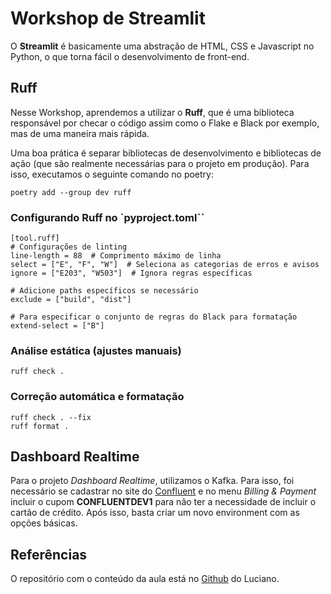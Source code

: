 # Workshop de Streamlit

O **Streamlit** é basicamente uma abstração de HTML, CSS e Javascript no Python, o que torna fácil o desenvolvimento de front-end.

## Ruff

Nesse Workshop, aprendemos a utilizar o **Ruff**, que é uma biblioteca responsável por checar o código assim como o Flake e Black por exemplo, mas de uma maneira mais rápida.

Uma boa prática é separar bibliotecas de desenvolvimento e bibliotecas de ação (que são realmente necessárias para o projeto em produção).
Para isso, executamos o seguinte comando no poetry:

`poetry add --group dev ruff`

### Configurando Ruff no `pyproject.toml``

```
[tool.ruff]
# Configurações de linting
line-length = 88  # Comprimento máximo de linha
select = ["E", "F", "W"]  # Seleciona as categorias de erros e avisos
ignore = ["E203", "W503"]  # Ignora regras específicas

# Adicione paths específicos se necessário
exclude = ["build", "dist"]

# Para especificar o conjunto de regras do Black para formatação
extend-select = ["B"]
```

### Análise estática (ajustes manuais)

```
ruff check .
```

### Correção automática e formatação

```
ruff check . --fix
ruff format .
```

## Dashboard Realtime

Para o projeto *Dashboard Realtime*, utilizamos o Kafka. Para isso, foi necessário se cadastrar no site do [Confluent](https://confluent.cloud/home) e no menu *Billing & Payment* incluir o cupom **CONFLUENTDEV1** para não ter a necessidade de incluir o cartão de crédito. Após isso, basta criar um novo environment com as opções básicas.

## Referências

O repositório com o conteúdo da aula está no [Github](https://github.com/lvgalvao/data-engineering-roadmap/tree/main/09-streamlit-dashboard-realtime) do Luciano.
